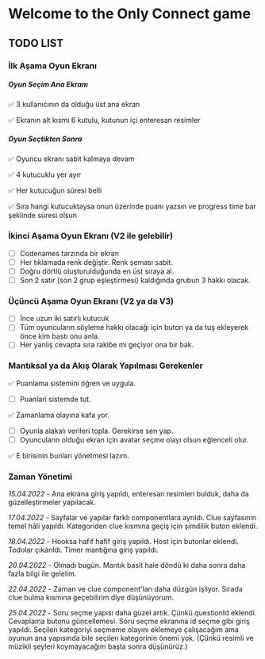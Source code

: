 # Welcome to the Only Connect game
## TODO LIST
### İlk Aşama Oyun Ekranı
##### Oyun Seçim Ana Ekranı
:white_check_mark: 3 kullanıcının da olduğu üst ana ekran

:white_check_mark: Ekranın alt kısmı 6 kutulu, kutunun içi enteresan resimler
##### Oyun Seçtikten Sonra
:white_check_mark: Oyuncu ekranı sabit kalmaya devam

:white_check_mark: 4 kutucuklu yer ayır

:white_check_mark: Her kutucuğun süresi belli

:white_check_mark: Sıra hangi kutucuktaysa onun üzerinde puanı yazsın ve progress time bar şeklinde süresi olsun
### İkinci Aşama Oyun Ekranı (V2 ile gelebilir)
- [ ] Codenames tarzında bir ekran
- [ ] Her tıklamada renk değiştir. Renk şeması sabit.
- [ ] Doğru dörtlü oluşturulduğunda en üst sıraya al.
- [ ] Son 2 satır (son 2 grup eşleştirmesi) kaldığında grubun 3 hakkı olacak.
### Üçüncü Aşama Oyun Ekranı (V2 ya da V3)
- [ ] İnce uzun iki satırlı kutucuk
- [ ] Tüm oyuncuların söyleme hakkı olacağı için buton ya da tuş ekleyerek önce kim bastı onu anla.
- [ ] Her yanlış cevapta sıra rakibe mi geçiyor ona bir bak.
### Mantıksal ya da Akış Olarak Yapılması Gerekenler
:white_check_mark: Puanlama sistemini öğren ve uygula.

- [ ] Puanlari sistemde tut.

:white_check_mark: Zamanlama olayına kafa yor.

- [ ] Oyunla alakalı verileri topla. Gerekirse sen yap.
- [ ] Oyuncuların olduğu ekran için avatar seçme olayı olsun eğlenceli olur.

:white_check_mark: E birisinin bunları yönetmesi lazım.

### Zaman Yönetimi

_15.04.2022_ - Ana ekrana giriş yapıldı, enteresan resimleri bulduk, daha da güzelleştirmeler yapılacak. 

_17.04.2022_ - Sayfalar ve yapılar farklı componentlara ayrıldı. Clue sayfasının temel hâli yapıldı. Kategoriden clue kısmına geçiş için şimdilik buton eklendi.

_18.04.2022_ - Hooksa hafif hafif giriş yapıldı. Host için butonlar eklendi. Todolar çıkarıldı. Timer mantığına giriş yapıldı.

_20.04.2022_ - Olmadı bugün. Mantık basit hale döndü ki daha sonra daha fazla bilgi ile gelelim.

_22.04.2022_ - Zaman ve clue component'ları daha düzgün işliyor. Sırada clue bulma kısmına geçebilirim diye düşünüyorum.

_25.04.2022_ - Soru seçme yapısı daha güzel artık. Çünkü questionId eklendi. Cevaplama butonu güncellemesi. Soru seçme ekranına id seçme gibi giriş yapıldı. Seçilen kategoriyi seçmeme olayını eklemeye çalışacağım ama oyunun ana yapısında bile seçilen kategorinin önemi yok. (Çünkü resimli ve müzikli şeyleri koymayacağım başta sonra düşünürüz.)